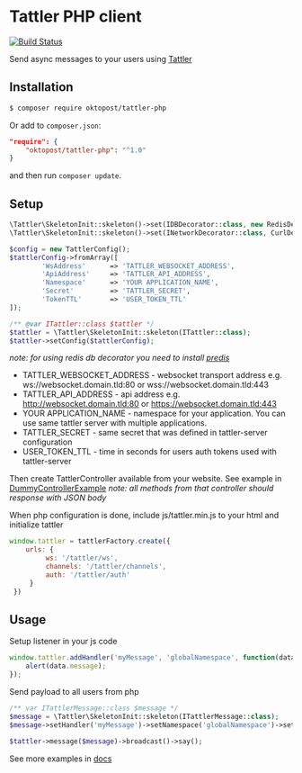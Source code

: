# Tattler PHP client

[![Build Status](https://travis-ci.org/Oktopost/Tattler-php.svg)](https://travis-ci.org/Oktopost/Tattler-php)

Send async messages to your users using [Tattler](https://github.com/grohman/tattler)

## Installation

```bash
$ composer require oktopost/tattler-php
```
Or add to `composer.json`:

```json
"require": {
    "oktopost/tattler-php": "^1.0"
}
```
and then run `composer update`.

## Setup

```php
\Tattler\SkeletonInit::skeleton()->set(IDBDecorator::class, new RedisDecorator());
\Tattler\SkeletonInit::skeleton()->set(INetworkDecorator::class, CurlDecorator::class);

$config = new TattlerConfig();
$tattlerConfig->fromArray([
        'WsAddress'      => 'TATTLER_WEBSOCKET_ADDRESS',
        'ApiAddress'     => 'TATTLER_API_ADDRESS',
        'Namespace'      => 'YOUR APPLICATION_NAME',
        'Secret'         => 'TATTLER_SECRET',
        'TokenTTL'       => 'USER_TOKEN_TTL'
]);

/** @var ITattler::class $tattler */
$tattler = \Tattler\SkeletonInit::skeleton(ITattler::class);
$tattler->setConfig($tattlerConfig);
```
_note: for using redis db decorator you need to install [predis](https://github.com/nrk/predis)_

* TATTLER_WEBSOCKET_ADDRESS - websocket transport address e.g. ws://websocket.domain.tld:80 or wss://websocket.domain.tld:443
* TATTLER_API_ADDRESS - api address e.g. http://websocket.domain.tld:80 or https://websocket.domain.tld:443
* YOUR APPLICATION_NAME - namespace for your application. You can use same tattler server with multiple applications.
* TATTLER_SECRET - same secret that was defined in tattler-server configuration
* USER_TOKEN_TTL - time in seconds for users auth tokens used with tattler-server

Then create TattlerController available from your website. See example in [DummyControllerExample](https://github.com/Oktopost/Tattler-php/blob/master/controller/DummyControllerExample.php)
_note: all methods from that controller should response with JSON body_

When php configuration is done, include js/tattler.min.js to your html and initialize tattler
```javascript
window.tattler = tattlerFactory.create({
    urls: {
         ws: '/tattler/ws',
         channels: '/tattler/channels',
         auth: '/tattler/auth'
     }
 })
```

## Usage

Setup listener in your js code
```javascript
window.tattler.addHandler('myMessage', 'globalNamespace', function(data){
	alert(data.message);
});
```

Send payload to all users from php
```php
/** var ITattlerMessage::class $message */
$message = \Tattler\SkeletonInit::skeleton(ITattlerMessage::class);
$message->setHandler('myMessage')->setNamespace('globalNamespace')->setPayload(['message' => 'Hello world']]);

$tattler->message($message)->broadcast()->say();
```

See more examples in [docs](docs/README.md)
